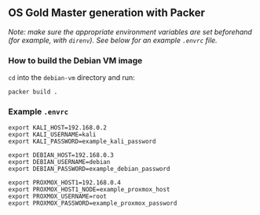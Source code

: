 ## OS Gold Master generation with Packer

_Note: make sure the appropriate environment variables are set beforehand (for example, with `direnv`). See below for an example `.envrc` file._

### How to build the Debian VM image

`cd` into the `debian-vm` directory and run:
```
packer build .
```

### Example `.envrc`
```
export KALI_HOST=192.168.0.2
export KALI_USERNAME=kali
export KALI_PASSWORD=example_kali_password

export DEBIAN_HOST=192.168.0.3
export DEBIAN_USERNAME=debian
export DEBIAN_PASSWORD=example_debian_password

export PROXMOX_HOST1=192.168.0.4
export PROXMOX_HOST1_NODE=example_proxmox_host
export PROXMOX_USERNAME=root
export PROXMOX_PASSWORD=example_proxmox_password
```
